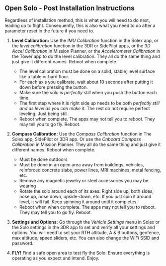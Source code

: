 ## Open Solo - Post Installation Instructions ##
Regardless of installation method, this is what you will need to do next, leading up to flight. Consequently, this is also what you need to do after a parameter reset in the future if you need to.

1. **Level Calibration:** Use the _IMU Calibration_ function in the Solex app, or the _level calibration_ function in the 3DR or SidePilot apps, or the _3D Accel Calibration_ in Mission Planner, or the _Accelerometer Calibration_ in the Tower app to do the level calibration. They all do the same thing and just give it different names.  Reboot when complete.
   - The level calibration must be done on a solid, stable, level surface like a table or hard floor.
   - For each axis you calibrate, wait about 10 seconds after putting it down before pressing the button.
   - Make sure the solo is _perfectly still_ when you push the button each time.
   - The first step where it is right side up needs to be both _perfectly still and as level as you can make it_. The rest do not require perfect leveling.  Just being still.
   - Reboot when complete. The apps may not tell you to reboot. They may tell you to go fly. Reboot.

2. **Compass Calibration:** Use the _Compass Calibration_ function in The Solex app, SidePilot or 3DR app. Or use the _Onboard Compass Calibration_ in Mission Planner. They all do the same thing and just give it different names.  Reboot when complete.
   - Must be done outdoors
   - Must be done in an open area away from buildings, vehicles, reinforced concrete slabs, power lines, MRI machines, metal fencing, etc.
   - Remove any magnetic jewelry or steel accessories you may be wearing
   - Rotate the solo around each of its axes: Right side up, both sides, nose up, nose down, upside-down, etc. If you just spin it around level, it will fail. Keep spinning it around until it completes.
   - Reboot when when complete. The apps may not tell you to reboot. They may tell you to go fly. Reboot.

3. **Settings and Options:** Go through the _Vehicle Settings_ menu in Solex or the Solo settings in the 3DR app to set and verify all your settings and options.  You will need to set your RTH altitude, A & B buttons, geofence, max altitude, speed sliders, etc.  You can also change the WiFi SSID and password.

4. **FLY!** Find a safe open area to test fly the Solo. Ensure everything is operating as you expect and intend. Enjoy.
